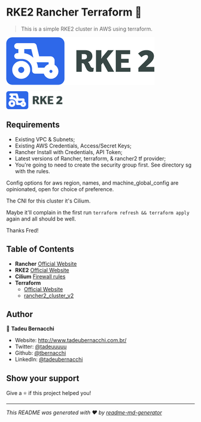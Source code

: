 <h1 align="">RKE2 Rancher Terraform 👋</h1>
<p>
</p>

> This is a simple RKE2 cluster in AWS using terraform.

![RKE2](.github/assets/img/rancher-rke2.png)

<div align=>
	<img align="center" width="150px" src=.github/assets/img/rancher-rke2.png>
</div>


## Requirements 
  * Existing VPC & Subnets;
  * Existing AWS Credentials, Access/Secret Keys;
  * Rancher Install with Credentials, API Token;
  * Latest versions of Rancher, terraform, & rancher2 tf provider;
  * You're going to need to create the security group first. See directory sg with the rules.

Config options for aws region, names, and machine_global_config are opinionated, open for choice of preference.

The CNI for this cluster it's Cilium.

Maybe it'll complain in the first run ``` terraform refresh && terraform apply ``` again and all should be well.

Thanks Fred!

## Table of Contents
* **Rancher**
  [Official Website](https://rancher.com/docs/)
* **RKE2**
  [Official Website](https://docs.rke2.io/)
* **Cilium**
  [Firewall rules](https://docs.cilium.io/en/stable/operations/system_requirements/#firewall-rules)
* **Terraform**  
  * [Official Website](https://www.terraform.io/)
  * [rancher2_cluster_v2](https://registry.terraform.io/providers/rancher/rancher2/latest/docs/resources/cluster_v2)

## Author

👤 **Tadeu Bernacchi**

* Website: http://www.tadeubernacchi.com.br/
* Twitter: [@tadeuuuuu](https://twitter.com/tadeuuuuu)
* Github: [@tbernacchi](https://github.com/tbernacchi)
* LinkedIn: [@tadeubernacchi](https://linkedin.com/in/tadeubernacchi)

## Show your support

Give a ⭐️ if this project helped you!

***
_This README was generated with ❤️ by [readme-md-generator](https://github.com/kefranabg/readme-md-generator)_
